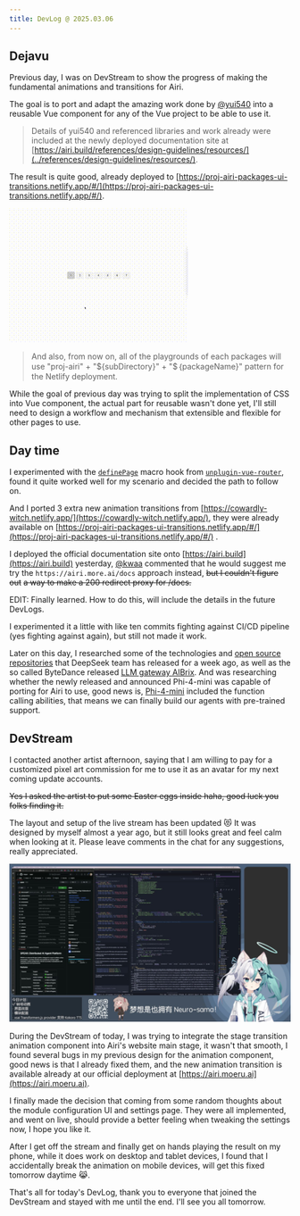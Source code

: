 ```yaml
---
title: DevLog @ 2025.03.06
---
```


## Dejavu

Previous day, I was on DevStream to show the progress of making the
fundamental animations and transitions for Airi.

The goal is to port and adapt the amazing work done by [@yui540](https://yui540.com/)
into a reusable Vue component for any of the Vue project to be able to use it.

> Details of yui540 and referenced libraries and work already were included
> at the newly deployed documentation site at
> [https://airi.build/references/design-guidelines/resources/](../references/design-guidelines/resources/).

The result is quite good, already deployed to
[https://proj-airi-packages-ui-transitions.netlify.app/#/](https://proj-airi-packages-ui-transitions.netlify.app/#/).

![](../../../assets/images/blog/DevLog-2025.03.05/animation-transitions.gif)

> And also, from now on, all of the playgrounds of each packages will use
> "proj-airi" + "${subDirectory}" + "$｛packageName}" pattern for the Netlify
> deployment.

While the goal of previous day was trying to split the implementation of
CSS into Vue component, the actual part for reusable wasn't done yet,
I'll still need to design a workflow and mechanism that extensible and
flexible for other pages to use.

## Day time

I experimented with the [`definePage`](https://uvr.esm.is/guide/extending-routes.html#definepage)
macro hook from [`unplugin-vue-router`](https://github.com/posva/unplugin-vue-router),
found it quite worked well for my scenario and decided the path to follow
on.

And I ported 3 extra new animation transitions from
[https://cowardly-witch.netlify.app/](https://cowardly-witch.netlify.app/),
they were already available on
[https://proj-airi-packages-ui-transitions.netlify.app/#/](https://proj-airi-packages-ui-transitions.netlify.app/#/) .

I deployed the official documentation site onto [https://airi.build](https://airi.build) yesterday,
[@kwaa](https://github.com/kwaa) commented that he would suggest me try
the `https://airi.more.ai/docs` approach instead, ~~but I couldn't figure out~~
~~a way to make a 200 redirect proxy for /docs.~~

EDIT: Finally learned. How to do this, will include the details in the future
DevLogs.

I experimented it a little with like ten commits fighting against CI/CD
pipeline (yes fighting against again), but still not made it work.

Later on this day, I researched some of the technologies and
[open source repositories](https://github.com/deepseek-ai/open-infra-index)
that DeepSeek team has released for a week ago, as well as the so called
ByteDance released [LLM gateway AIBrix](https://github.com/vllm-project/aibrix).
And was researching whether the newly released and announced Phi-4-mini was
capable of porting for Airi to use, good news is,
[Phi-4-mini](https://techcommunity.microsoft.com/blog/educatordeveloperblog/welcome-to-the-new-phi-4-models---microsoft-phi-4-mini--phi-4-multimodal/4386037)
included the function calling abilities, that means we can finally build our
agents with pre-trained support.

## DevStream

I contacted another artist afternoon, saying that I am willing to pay
for a customized pixel art commission for me to use it as an avatar
for my next coming update accounts.

~~Yes I asked the artist to put some Easter eggs inside haha, good luck you folks finding it.~~

The layout and setup of the live stream has been updated 😻 It was designed
by myself almost a year ago, but it still looks great and feel calm when
looking at it. Please leave comments in the chat for any suggestions, really
appreciated.

![](../../../assets/images/blog/DevLog-2025.03.06/live-stream-layout-update.jpeg)

During the DevStream of today, I was trying to integrate the stage transition
animation component into Airi's website main stage, it wasn't that smooth,
I found several bugs in my previous design for the animation component, good
news is that I already fixed them, and the new animation transition is available
already at our official deployment at [https://airi.moeru.ai](https://airi.moeru.ai).

I finally made the decision that coming from some random thoughts about the module
configuration UI and settings page. They were all implemented, and went on live,
should provide a better feeling when tweaking the settings now, I hope you
like it.

After I get off the stream and finally get on hands playing the result on my
phone, while it does work on desktop and tablet devices, I found that I
accidentally break the animation on mobile devices, will get this fixed tomorrow
daytime 😹.

That's all for today's DevLog, thank you to everyone that joined the DevStream
and stayed with me until the end. I'll see you all tomorrow.
